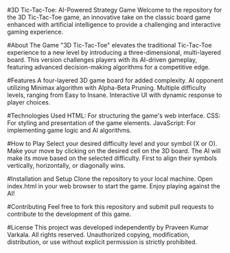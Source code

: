 #3D Tic-Tac-Toe: AI-Powered Strategy Game
Welcome to the repository for the 3D Tic-Tac-Toe game, an innovative take on the classic board game enhanced with artificial intelligence to provide a challenging and interactive gaming experience.

#About The Game
"3D Tic-Tac-Toe" elevates the traditional Tic-Tac-Toe experience to a new level by introducing a three-dimensional, multi-layered board. This version challenges players with its AI-driven gameplay, featuring advanced decision-making algorithms for a competitive edge.

#Features
A four-layered 3D game board for added complexity.
AI opponent utilizing Minimax algorithm with Alpha-Beta Pruning.
Multiple difficulty levels, ranging from Easy to Insane.
Interactive UI with dynamic response to player choices.

#Technologies Used
HTML: For structuring the game's web interface.
CSS: For styling and presentation of the game elements.
JavaScript: For implementing game logic and AI algorithms.

#How to Play
Select your desired difficulty level and your symbol (X or O).
Make your move by clicking on the desired cell on the 3D board.
The AI will make its move based on the selected difficulty.
First to align their symbols vertically, horizontally, or diagonally wins.

#Installation and Setup
Clone the repository to your local machine.
Open index.html in your web browser to start the game.
Enjoy playing against the AI!

#Contributing
Feel free to fork this repository and submit pull requests to contribute to the development of this game.

#License
This project was developed independently by Praveen Kumar Varkala. All rights reserved. Unauthorized copying, modification, distribution, or use without explicit permission is strictly prohibited.

